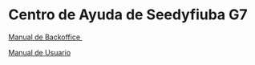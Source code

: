 # Centro de Ayuda de Seedyfiuba G7



<a href="Manual_de_Usuario_Backoffice.html" title="Manual de Usuario del Backoffice">Manual de Backoffice </a>

<a href="Manual_de_Usuario.html" title="Manual de Usuario">Manual de Usuario</a>

